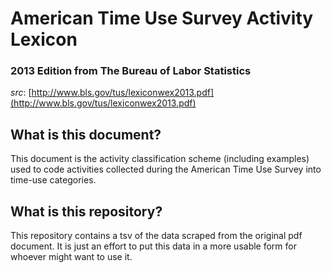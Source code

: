 # American Time Use Survey Activity Lexicon
### 2013 Edition from The Bureau of Labor Statistics

*src*: [http://www.bls.gov/tus/lexiconwex2013.pdf](http://www.bls.gov/tus/lexiconwex2013.pdf)


## What is this document?

This document is the activity classification scheme (including examples) used to code activities collected during the American Time Use Survey into time-use categories.


## What is this repository?

This repository contains a tsv of the data scraped from the original pdf document. It is just an effort to put this data in a more usable form for whoever might want to use it.
